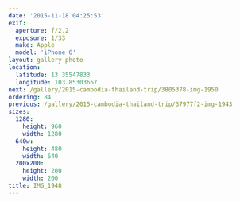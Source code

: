 ```yaml
---
date: '2015-11-18 04:25:53'
exif:
  aperture: f/2.2
  exposure: 1/33
  make: Apple
  model: 'iPhone 6'
layout: gallery-photo
location:
  latitude: 13.35547833
  longitude: 103.85303667
next: /gallery/2015-cambodia-thailand-trip/3805378-img-1950
ordering: 84
previous: /gallery/2015-cambodia-thailand-trip/37977f2-img-1943
sizes:
  1280:
    height: 960
    width: 1280
  640w:
    height: 480
    width: 640
  200x200:
    height: 200
    width: 200
title: IMG_1948
---
```

